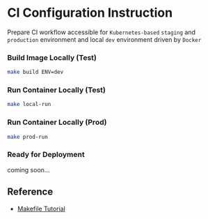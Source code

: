 # CI Configuration Instruction

Prepare CI workflow accessible for `Kubernetes-based` `staging` and `production` environment and local `dev` environment driven by `Docker`

### Build Image Locally (Test)

```bash
make build ENV=dev
```

### Run Container Locally (Test)

```bash
make local-run
```

### Run Container Locally (Prod)

```bash
make prod-run
```

### Ready for Deployment

coming soon...

## Reference

- [Makefile Tutorial](https://makefiletutorial.com/)
